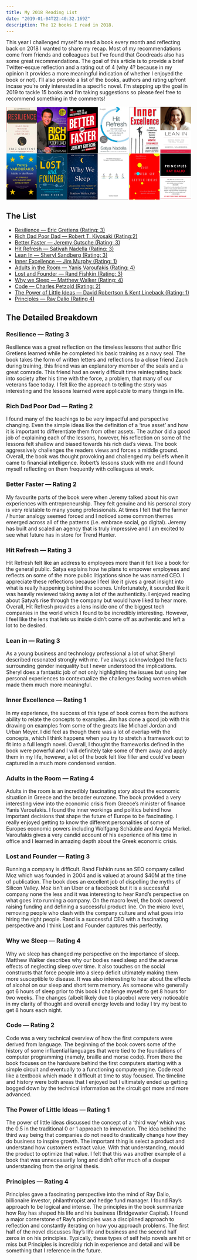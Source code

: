 ```yaml
---
title: My 2018 Reading List
date: "2019-01-04T22:40:32.169Z"
description: The 12 books I read in 2018.
---
```


This year I challenged myself to read a book every month and reflecting back on 2018 I wanted to share my recap. Most of my recommendations come from friends and colleagues but I’ve found that Goodreads also has some great recommendations. The goal of this article is to provide a brief Twitter-esque reflection and a rating out of 4 (why 4? because in my opinion it provides a more meaningful indication of whether I enjoyed the book or not). I’ll also provide a list of the books, authors and rating upfront incase you’re only interested in a specific novel. I’m stepping up the goal in 2019 to tackle 15 books and I’m taking suggestions so please feel free to recommend something in the comments!

![My 2018 Book List](./reading-list-hero.png)

## The List

- [Resilience — Eric Gretiens (Rating: 3)](https://www.amazon.ca/gp/product/054432398X/ref=as_li_tl?ie=UTF8&tag=robertdippoli-20&camp=15121&creative=330641&linkCode=as2&creativeASIN=054432398X&linkId=d0684fa5a5eaf1810f7a01b5445e93ba)
- [Rich Dad Poor Dad — Robert T. Kiyosaki (Rating:2)](https://www.amazon.ca/gp/product/1612680194/ref=as_li_tl?ie=UTF8&tag=robertdippoli-20&camp=15121&creative=330641&linkCode=as2&creativeASIN=1612680194&linkId=c5773c3707757c835504240676fb9c3e)
- [Better Faster — Jeremy Gutsche (Rating: 3)](https://www.amazon.ca/gp/product/0385346549/ref=as_li_tl?ie=UTF8&tag=robertdippoli-20&camp=15121&creative=330641&linkCode=as2&creativeASIN=0385346549&linkId=e558b1c49cb34fd055cebd42e864b53a)
- [Hit Refresh — Satiyah Nadella (Rating: 3)](https://www.amazon.ca/gp/product/0062652508/ref=as_li_tl?ie=UTF8&tag=robertdippoli-20&camp=15121&creative=330641&linkCode=as2&creativeASIN=0062652508&linkId=9e94c564be5c0176a98ec14886311439)
- [Lean In — Sheryl Sandberg (Rating: 3)](https://www.amazon.ca/gp/product/0385349947/ref=as_li_tl?ie=UTF8&tag=robertdippoli-20&camp=15121&creative=330641&linkCode=as2&creativeASIN=0385349947&linkId=d787be2d1059ddc832821262666d0b69)
- [Inner Excellence — Jim Murphy (Rating: 1)](https://www.amazon.ca/gp/product/0071635041/ref=as_li_tl?ie=UTF8&tag=robertdippoli-20&camp=15121&creative=330641&linkCode=as2&creativeASIN=0071635041&linkId=532358580520ad3106965cf50fb2e114)
- [Adults in the Room — Yanis Varoufakis (Rating: 4)](https://www.amazon.ca/gp/product/1847924468/ref=as_li_tl?ie=UTF8&tag=robertdippoli-20&camp=15121&creative=330641&linkCode=as2&creativeASIN=1847924468&linkId=e4ca3f5defc7fd8a39de08831d665b5f)
- [Lost and Founder — Rand Fishkin (Rating: 3)](https://www.amazon.ca/gp/product/0735213321/ref=as_li_tl?ie=UTF8&tag=robertdippoli-20&camp=15121&creative=330641&linkCode=as2&creativeASIN=0735213321&linkId=3938d1c7ac3caa8f7fb04c06a780bd9d)
- [Why we Sleep — Matthew Walker (Rating: 4)](https://www.amazon.ca/gp/product/1501144316/ref=as_li_tl?ie=UTF8&tag=robertdippoli-20&camp=15121&creative=330641&linkCode=as2&creativeASIN=1501144316&linkId=173d3c48a154d7340344b3d5e00553ac)
- [Code — Charles Petzold (Rating: 2)](https://www.amazon.ca/gp/product/0735611319/ref=as_li_tl?ie=UTF8&tag=robertdippoli-20&camp=15121&creative=330641&linkCode=as2&creativeASIN=0735611319&linkId=51449cde05078169501830ea8272d77e)
- [The Power of Little Ideas — David Robertson & Kent Lineback (Rating: 1)](https://www.amazon.ca/gp/product/1633691683/ref=as_li_tl?ie=UTF8&tag=robertdippoli-20&camp=15121&creative=330641&linkCode=as2&creativeASIN=1633691683&linkId=63c9576b03034c916c8df53203e93487)
- [Principles — Ray Dalio (Rating 4)](https://www.amazon.ca/gp/product/1501124021/ref=as_li_tl?ie=UTF8&tag=robertdippoli-20&camp=15121&creative=330641&linkCode=as2&creativeASIN=1501124021&linkId=18913ed5cc4e23555a3b21c063154c47)

## The Detailed Breakdown

### Resilience — Rating 3

Resilience was a great reflection on the timeless lessons that author Eric Gretiens learned while he completed his basic training as a navy seal. The book takes the form of written letters and reflections to a close friend Zach during training, this friend was an explanatory member of the seals and a great comrade. This friend had an overly difficult time reintegrating back into society after his time with the force, a problem, that many of our veterans face today. I felt like the approach to telling the story was interesting and the lessons learned were applicable to many things in life.

### Rich Dad Poor Dad — Rating 2

I found many of the teachings to be very impactful and perspective changing. Even the simple ideas like the definition of a ‘true asset’ and how it is important to differentiate them from other assets. The author did a good job of explaining each of the lessons, however, his reflection on some of the lessons felt shallow and biased towards his rich dad’s views. The book aggressively challenges the readers views and forces a middle ground. Overall, the book was thought provoking and challenged my beliefs when it came to financial intelligence. Robert’s lessons stuck with me and I found myself reflecting on them frequently with colleagues at work.

### Better Faster — Rating 2

My favourite parts of the book were when Jeremy talked about his own experiences with entrepreneurship. They felt genuine and his personal story is very relatable to many young professionals. At times I felt that the farmer / hunter analogy seemed forced and I noticed some common themes emerged across all of the patterns (i.e. embrace social, go digital). Jeremy has built and scaled an agency that is truly impressive and I am excited to see what future has in store for Trend Hunter.

### Hit Refresh — Rating 3

Hit Refresh felt like an address to employees more than it felt like a book for the general public. Satya explains how he plans to empower employees and reflects on some of the more public litigations since he was named CEO. I appreciate these reflections because I feel like it gives a great insight into what is really happening behind the scenes. Unfortunately, it sounded like it was heavily reviewed taking away a lot of the authenticity. I enjoyed reading about Satya’s rise through the company but would have liked to hear more. Overall, Hit Refresh provides a lens inside one of the biggest tech companies in the world which I found to be incredibly interesting. However, I feel like the lens that lets us inside didn’t come off as authentic and left a lot to be desired.

### Lean in — Rating 3

As a young business and technology professional a lot of what Sheryl described resonated strongly with me. I’ve always acknowledged the facts surrounding gender inequality but I never understood the implications. Sheryl does a fantastic job of not only highlighting the issues but using her personal experiences to contextualize the challenges facing women which made them much more meaningful.

### Inner Excellence — Rating 1

In my experience, the success of this type of book comes from the authors ability to relate the concepts to examples. Jim has done a good job with this drawing on examples from some of the greats like Michael Jordan and Urban Meyer. I did feel as though there was a lot of overlap with the concepts, which I think happens when you try to stretch a framework out to fit into a full length novel. Overall, I thought the frameworks defined in the book were powerful and I will definitely take some of them away and apply them in my life, however, a lot of the book felt like filler and could’ve been captured in a much more condensed version.

### Adults in the Room — Rating 4

Adults in the room is an incredibly fascinating story about the economic situation in Greece and the broader eurozone. The book provided a very interesting view into the economic crisis from Greece’s minister of finance Yanis Varoufakis. I found the inner workings and politics behind how important decisions that shape the future of Europe to be fascinating. I really enjoyed getting to know the different personalities of some of Europes economic powers including Wolfgang Schäuble and Angela Merkel. Varoufakis gives a very candid account of his experience of his time in office and I learned in amazing depth about the Greek economic crisis.

### Lost and Founder — Rating 3

Running a company is difficult. Rand Fishkin runs an SEO company called Moz which was founded in 2004 and is valued at around $40M at the time of publication. The book does an excellent job of dispelling the myths of Silicon Valley. Moz isn’t an Uber or a facebook but it is a successful company none the less and it was interesting to hear Rand’s perspective on what goes into running a company. On the macro level, the book covered raising funding and defining a successful product line. On the micro level, removing people who clash with the company culture and what goes into hiring the right people. Rand is a successful CEO with a fascinating perspective and I think Lost and Founder captures this perfectly.

### Why we Sleep — Rating 4

Why we sleep has changed my perspective on the importance of sleep. Matthew Walker describes why our bodies need sleep and the adverse effects of neglecting sleep over time. It also touches on the social constructs that force people into a sleep deficit ultimately making them more susceptible to disease. It was also interesting to hear about the effects of alcohol on our sleep and short term memory. As someone who generally got 6 hours of sleep prior to this book I challenge myself to get 8 hours for two weeks. The changes (albeit likely due to placebo) were very noticeable in my clarity of thought and overall energy levels and today I try my best to get 8 hours each night.

### Code — Rating 2

Code was a very technical overview of how the first computers were derived from language. The beginning of the book covers some of the history of some influential languages that were tied to the foundations of computer programming (namely, braille and morse code). From there the book focuses on the hardware behind the first computers starting with a simple circuit and eventually to a functioning compute engine. Code read like a textbook which made it difficult at time to stay focused. The timeline and history were both areas that I enjoyed but I ultimately ended up getting bogged down by the technical information as the circuit got more and more advanced.

### The Power of Little Ideas — Rating 1

The power of little ideas discussed the concept of a ‘third way’ which was the 0.5 in the traditional 0 or 1 approach to innovation. The idea behind the third way being that companies do not need to drastically change how they do business to inspire growth. The important thing is select a product and understand how customers extract value. With that understanding, mould the product to optimize that value. I felt that this was another example of a book that was unnecessarily long and didn’t offer much of a deeper understanding from the original thesis.

### Principles — Rating 4

Principles gave a fascinating perspective into the mind of Ray Dalio, billionaire investor, philanthropist and hedge fund manager. I found Ray’s approach to be logical and intense. The principles in the book summarize how Ray has shaped his life and his business (Bridgewater Capital). I found a major cornerstone of Ray’s principles was a disciplined approach to reflection and constantly iterating on how you approach problems. The first half of the novel discusses Ray’s life and business and the second half zeros in on his principles. Typically, these types of self help novels are hit or miss but Principles is incredibly rich in experience and detail and will be something that I reference in the future.
